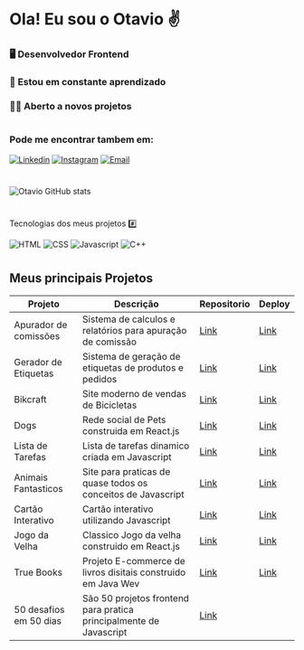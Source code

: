# Ola! Eu sou o Otavio ✌️
### 🖥️ Desenvolvedor Frontend
### 📖 Estou em constante aprendizado 
### 👨‍💻 Aberto a novos projetos
#
### Pode me encontrar tambem em:

[![Linkedin](https://img.shields.io/badge/LinkedIn-0077B5?style=for-the-badge&logo=linkedin&logoColor=white
)](https://www.linkedin.com/in/otavio-souza-6a7868169/)
[![Instagram](https://img.shields.io/badge/Instagram-E4405F?style=for-the-badge&logo=instagram&logoColor=white
)](https://www.instagram.com/otavioits/)
[![Email](https://img.shields.io/badge/Gmail-D14836?style=for-the-badge&logo=gmail&logoColor=white
)](otaviosouzalu@gmail.com)
#

![Otavio GitHub stats](https://github-readme-stats.vercel.app/api?username=otaviosouza21&show_icons=true&theme=dark)
#
Tecnologias dos meus projetos #️⃣

<div style="display: inline-block">
<img aling="center" alt="HTML" src="https://img.shields.io/badge/HTML-239120?style=for-the-badge&logo=html5&logoColor=white">
<img aling="center" alt="CSS" src="https://img.shields.io/badge/CSS-239120?&style=for-the-badge&logo=css3&logoColor=white">
<img aling="center" alt="Javascript" src="https://img.shields.io/badge/JavaScript-F7DF1E?style=for-the-badge&logo=javascript&logoColor=black">
<img aling="center" alt="C++" src="https://img.shields.io/badge/C%2B%2B-00599C?style=for-the-badge&logo=c%2B%2B&logoColor=white">
</div>

#
## Meus principais Projetos

| Projeto | Descrição | Repositorio | Deploy |
|----------|----------|----------|----------|
| Apurador de comissões | Sistema de calculos e relatórios para apuração de comissão | [Link](https://github.com/otaviosouza21/apurar_comissao)| [Link](https://otaviosouza21.github.io/apurar_comissao/) |
| Gerador de Etiquetas | Sistema de geração de etiquetas de produtos e pedidos | [Link](https://github.com/otaviosouza21/Gerador-de-Etiquetas)| [Link](https://otaviosouza21.github.io/Gerador-de-Etiquetass/) |
| Bikcraft | Site moderno de vendas de Bicicletas | [Link](https://github.com/otaviosouza21/bikcraft)| [Link](https://otaviosouza21.github.io/bikcraft/) |
| Dogs | Rede social de Pets construida em React.js | [Link](https://github.com/otaviosouza21/app-dogs)| [Link](https://otaviosouza21.github.io/app-dogs/) |
| Lista de Tarefas | Lista de tarefas dinamico criada em Javascript | [Link](https://github.com/otaviosouza21/lista-de-Tarefas)| [Link](https://otaviosouza21.github.io/lista-de-Tarefas/) |
| Animais Fantasticos | Site para praticas de quase todos os conceitos de Javascript | [Link](https://github.com/otaviosouza21/Animais-Fantasticos)| [Link](https://otaviosouza21.github.io/Animais-Fantasticos/) |
| Cartão Interativo | Cartão interativo utilizando Javascript | [Link](https://github.com/otaviosouza21/cartao-de-credito-interativo)| [Link](https://otaviosouza21.github.io/cartao-de-credito-interativo/) |
| Jogo da Velha | Classico Jogo da velha construido em React.js | [Link](https://github.com/otaviosouza21/JogoDaVelha)| [Link](https://otaviosouza21.github.io/JogoDaVelha/) |
| True Books | Projeto E-commerce de livros disitais construido em Java Wev | [Link](https://github.com/otaviosouza21/appTrueBooks)| [Link](https://otaviosouza21.github.io/appTrueBooks/) |
| 50 desafios em 50 dias | São 50 projetos frontend para pratica principalmente de Javascript| [Link](https://github.com/otaviosouza21/50-desafios-50-dias)| 
